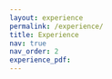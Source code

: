 ```yaml
---
layout: experience
permalink: /experience/
title: Experience
nav: true
nav_order: 2
experience_pdf: 
---
```

